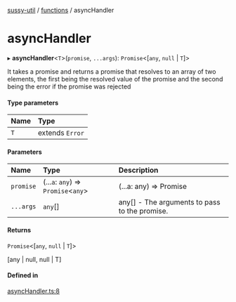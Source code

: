 [sussy-util](../README.md) / [functions](./README.md) / asyncHandler

# asyncHandler

▸ **asyncHandler**<`T`\>(`promise`, `...args`): `Promise`<[`any`, ``null`` \| `T`]\>

It takes a promise and returns a promise that resolves to an array of two elements, the first being
the resolved value of the promise and the second being the error if the promise was rejected

#### Type parameters

| Name | Type |
| :------ | :------ |
| `T` | extends `Error` |

#### Parameters

| Name | Type | Description |
| :------ | :------ | :------ |
| `promise` | (...`a`: `any`) => `Promise`<`any`\> | (...a: any) => Promise<any> |
| `...args` | `any`[] | any[] - The arguments to pass to the promise. |

#### Returns

`Promise`<[`any`, ``null`` \| `T`]\>

[any | null, null | T]

#### Defined in

[asyncHandler.ts:8](https://github.com/roteKlaue/SussyUtilMadeByMe/blob/10106df/src/Functions/asyncHandler.ts#L8)
